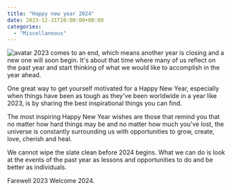 ```yaml
---
title: "Happy new year 2024"
date: 2023-12-31T20:00:00+08:00
categories:
  - "Miscellaneous"
---
```



![avatar](https://akm-img-a-in.tosshub.com/businesstoday/images/story/202312/659152fc7b3a6-new-year-wishes-313518160-16x9.png)
2023 comes to an end, which means another year is closing and a new one will soon begin. It's about that time where many of us reflect on the past year and start thinking of what we would like to accomplish in the year ahead.

One great way to get yourself motivated for a Happy New Year, especially when things have been as tough as they've been worldwide in a year like 2023, is by sharing the best inspirational things you can find.

The most inspiring Happy New Year  wishes are those that remind you that no matter how hard things may be and no matter how much you've lost, the universe is constantly surrounding us with opportunities to grow, create, love, cherish and heal.

We cannot wipe the slate clean before 2024 begins. What we can do is look at the events of the past year as lessons and opportunities to do and be better as individuals.

Farewell 2023 Welcome 2024.









